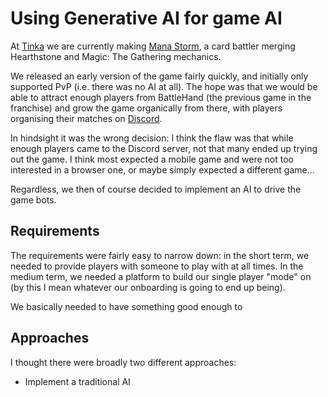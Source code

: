 # Using Generative AI for game AI

At [Tinka](https://tinka.games) we are currently making [Mana Storm](https://manastorm.tinka.games/play), a card battler merging Hearthstone and Magic: The Gathering mechanics.

We released an early version of the game fairly quickly, and initially only supported PvP (i.e. there was no AI at all). The hope was that we would be able to attract enough players from BattleHand (the previous game in the franchise) and grow the game organically from there, with players organising their matches on [Discord](https://discord.gg/tYgCq7BT7A).

In hindsight it was the wrong decision: I think the flaw was that while enough players came to the Discord server, not that many ended up trying out the game. I think most expected a mobile game and were not too interested in a browser one, or maybe simply expected a different game...

Regardless, we then of course decided to implement an AI to drive the game bots.

## Requirements

The requirements were fairly easy to narrow down: in the short term, we needed to provide players with someone to play with at all times. In the medium term, we needed a platform to build our single player "mode" on (by this I mean whatever our onboarding is going to end up being).

We basically needed to have something good enough to 

## Approaches

I thought there were broadly two different approaches:

* Implement a traditional AI

